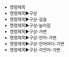 - 명령제목
- 명령제목▶️구상
- 명령제목▶️구상-길음
- 명령제목▶️구상-늘어짐
- 명령제목▶️구상-가변
- 명령제목▶️구상-언어-가변
- 명령제목▶️구상-언어마다-가변
- 명령제목▶️구상-각언어-가변